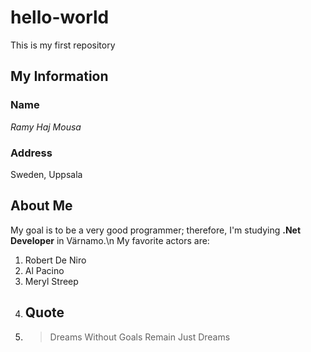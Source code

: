 # hello-world
This is my first repository 
## My Information 
### Name
*Ramy Haj Mousa*
### Address 
Sweden, Uppsala
## About Me
My goal is to be a very good programmer; therefore, I'm studying **.Net Developer** in Värnamo.\n 
My favorite actors are:
1. Robert De Niro
2. Al Pacino
3. Meryl Streep
4. ## Quote
5. > Dreams Without Goals Remain Just Dreams
